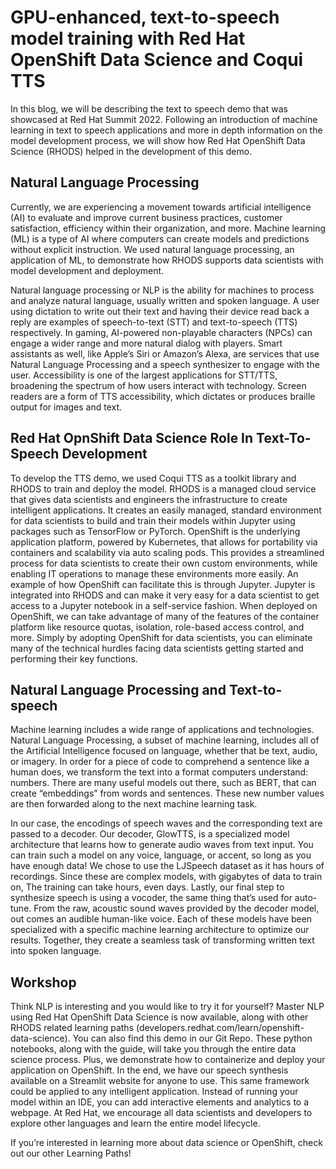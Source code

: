 # GPU-enhanced, text-to-speech model training with Red Hat OpenShift Data Science and Coqui TTS

In this blog, we will be describing the text to speech demo that was showcased at Red Hat Summit 2022. Following an introduction of machine learning in text to speech applications and more in depth information on the model development process, we will show how Red Hat OpenShift Data Science (RHODS) helped in the  development of this demo. 

## Natural Language Processing 
Currently, we are experiencing a movement towards artificial intelligence (AI) to evaluate and improve current business practices, customer satisfaction, efficiency within their organization, and more. Machine learning (ML) is a type of AI where computers can create models and predictions without explicit instruction. We used natural language processing, an application of ML, to demonstrate how RHODS supports data scientists with model development and deployment. 

Natural language processing or NLP is the ability for machines to process and analyze natural language, usually written and spoken language. A user using dictation to write out their text and having their device read back a reply are examples of speech-to-text (STT) and text-to-speech (TTS) respectively. In gaming, AI-powered non-playable characters (NPCs) can engage a wider range and more natural dialog with players. Smart assistants as well, like Apple’s Siri or Amazon’s Alexa, are services that use Natural Language Processing and a speech synthesizer to engage with the user. Accessibility is one of the largest applications for STT/TTS, broadening the spectrum of how users interact with technology. Screen readers are a form of TTS accessibility, which dictates or produces braille output for images and text. 

## Red Hat OpnShift Data Science Role In Text-To-Speech Development
To develop the TTS demo, we used Coqui TTS as a toolkit library and RHODS to train and deploy the model. RHODS is a managed cloud service that gives data scientists and engineers the infrastructure to create intelligent applications. It creates an easily managed, standard environment for data scientists to build and train their models within Jupyter using packages such as TensorFlow or PyTorch. OpenShift is the underlying application platform, powered by Kubernetes, that allows for portability via containers and scalability via auto scaling pods. This provides a streamlined process for data scientists to create their own custom environments, while enabling IT operations to manage these environments more easily. An example of how OpenShift can facilitate this is through Jupyter. Jupyter is integrated into RHODS and can make it very easy for a data scientist to get access to a Jupyter notebook in a self-service fashion. When deployed on OpenShift, we can take advantage of many of the features of the container platform like resource quotas, isolation, role-based access control, and more. Simply by adopting OpenShift for data scientists, you can eliminate many of the technical hurdles facing data scientists getting started and performing their key functions.

## Natural Language Processing and Text-to-speech
Machine learning includes a wide range of applications and technologies. Natural Language Processing, a subset of machine learning, includes all of the Artificial Intelligence focused on language, whether that be text, audio, or imagery. In order for a piece of code to comprehend a sentence like a human does, we transform the text into a format computers understand: numbers. There are many useful models out there, such as BERT, that can create “embeddings” from words and sentences. These new number values are then forwarded along to the next machine learning task.

In our case, the encodings of speech waves and the corresponding text are passed to a decoder. Our decoder, GlowTTS, is a specialized model architecture that learns how to generate audio waves from text input. You can train such a model on any voice, language, or accent, so long as you have enough data! We chose to use the LJSpeech dataset as it has hours of recordings. Since these are complex models, with gigabytes of data to train on, The training can take hours, even days. Lastly, our final step to synthesize speech is using a vocoder, the same thing that’s used for auto-tune. From the raw, acoustic sound waves provided by the decoder model, out comes an audible human-like voice. Each of these models have been specialized with a specific machine learning architecture to optimize our results. Together, they create a seamless task of transforming written text into spoken language.

## Workshop
Think NLP is interesting and you would like to try it for yourself? Master NLP using Red Hat OpenShift Data Science is now available, along with other RHODS related learning paths (developers.redhat.com/learn/openshift-data-science). You can also find this demo in our Git Repo. These python notebooks, along with the guide, will take you through the entire data science process. Plus, we demonstrate how to containerize and deploy your application on OpenShift. In the end, we have our speech synthesis available on a Streamlit website for anyone to use. This same framework could be applied to any intelligent application. Instead of running your model within an IDE, you can add interactive elements and analytics to a webpage. At Red Hat, we encourage all data scientists and developers to explore other languages and learn the entire model lifecycle.

If you’re interested in learning more about data science or OpenShift, check out our other Learning Paths!
